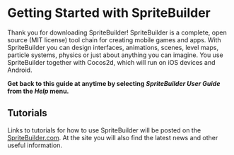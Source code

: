 # Getting Started with SpriteBuilder
Thank you for downloading SpriteBuilder! SpriteBuilder is a complete, open source (MIT license) tool chain for creating mobile games and apps. With SpriteBuilder you can design interfaces, animations, scenes, level maps, particle systems, physics or just about anything you can imagine. You use SpriteBuilder together with Cocos2d, which will run on iOS devices and Android.

**Get back to this guide at anytime by selecting *SpriteBuilder User Guide* from the *Help* menu.**

## Tutorials
Links to tutorials for how to use SpriteBuilder will be posted on the [SpriteBuilder.com](http://spritebuilder.com). At the site you will also find the latest news and other useful information.
